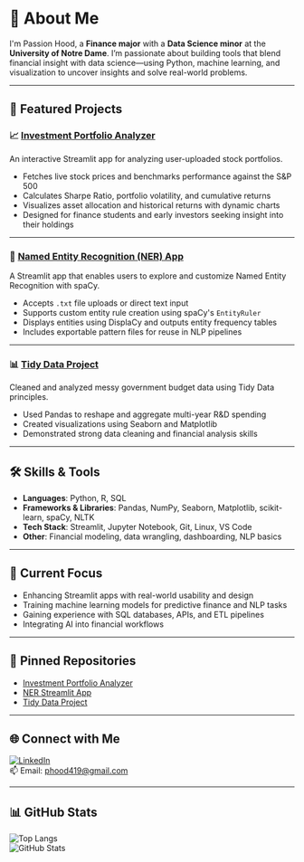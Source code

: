 
# 👋 About Me

I'm Passion Hood, a **Finance major** with a **Data Science minor** at the **University of Notre Dame**. I’m passionate about building tools that blend financial insight with data science—using Python, machine learning, and visualization to uncover insights and solve real-world problems.

---

## 🚀 Featured Projects

### 📈 [Investment Portfolio Analyzer](https://hood-python-portfolio-gakbykrqbswuofpa7gnzef.streamlit.app/)
An interactive Streamlit app for analyzing user-uploaded stock portfolios.

- Fetches live stock prices and benchmarks performance against the S&P 500
- Calculates Sharpe Ratio, portfolio volatility, and cumulative returns
- Visualizes asset allocation and historical returns with dynamic charts
- Designed for finance students and early investors seeking insight into their holdings

---

### 🧠 [Named Entity Recognition (NER) App](https://hood-python-portfolio-chfnvfg4lpz5zora763kvf.streamlit.app/)
A Streamlit app that enables users to explore and customize Named Entity Recognition with spaCy.

- Accepts `.txt` file uploads or direct text input
- Supports custom entity rule creation using spaCy's `EntityRuler`
- Displays entities using DisplaCy and outputs entity frequency tables
- Includes exportable pattern files for reuse in NLP pipelines

---

### 📊 [Tidy Data Project](https://github.com/passionhood/Hood-Python-Portfolio/tree/main/TidyData-Project-main)
Cleaned and analyzed messy government budget data using Tidy Data principles.

- Used Pandas to reshape and aggregate multi-year R&D spending
- Created visualizations using Seaborn and Matplotlib
- Demonstrated strong data cleaning and financial analysis skills

---

## 🛠 Skills & Tools

- **Languages**: Python, R, SQL  
- **Frameworks & Libraries**: Pandas, NumPy, Seaborn, Matplotlib, scikit-learn, spaCy, NLTK  
- **Tech Stack**: Streamlit, Jupyter Notebook, Git, Linux, VS Code  
- **Other**: Financial modeling, data wrangling, dashboarding, NLP basics

---

## 🎯 Current Focus

- Enhancing Streamlit apps with real-world usability and design
- Training machine learning models for predictive finance and NLP tasks
- Gaining experience with SQL databases, APIs, and ETL pipelines
- Integrating AI into financial workflows

---

## 📌 Pinned Repositories

- [Investment Portfolio Analyzer](https://github.com/passionhood/Hood-Python-Portfolio/tree/main/PortfolioAnalyzer)
- [NER Streamlit App](https://github.com/passionhood/Hood-Python-Portfolio/tree/main/NER_App)
- [Tidy Data Project](https://github.com/passionhood/Hood-Python-Portfolio/tree/main/TidyData-Project-main)

---

## 🌐 Connect with Me

[![LinkedIn](https://img.shields.io/badge/LinkedIn-PassionHood-blue?logo=linkedin)](https://www.linkedin.com/in/passionhood/)  
📫 Email: [phood419@gmail.com](mailto:phood419@gmail.com)

---

## 📊 GitHub Stats

![Top Langs](https://github-readme-stats.vercel.app/api/top-langs/?username=passionhood&hide=java,html&title_color=ffffff&text_color=c9cacc&icon_color=2bbc8a&bg_color=1d1f21)  
![GitHub Stats](https://github-readme-stats.vercel.app/api?username=passionhood&theme=highcontrast&show_icons=true&count_private=true)

